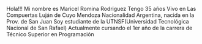 Hola!!!
Mi nombre es Maricel Romina Rodriguez
Tengo 35 años
Vivo en Las Compuertas Luján de Cuyo Mendoza
Nacionalidad Argentina, nacida en la Prov. de San Juan
Soy estudiante de la UTNSF(Universidad Tecnológica Nacional de San Rafael)
Actualmente cursando el 1er año de la carrera de Técnico Superior en Programación
